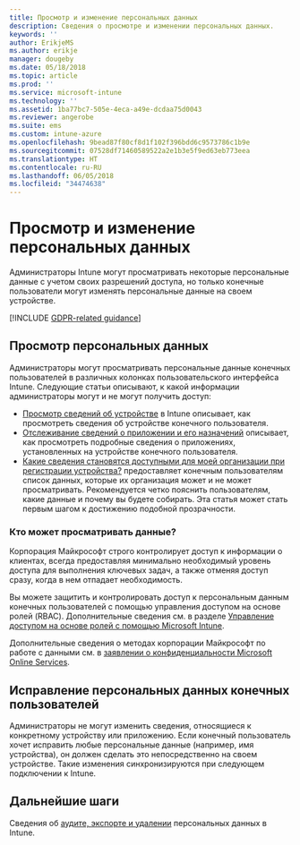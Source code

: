 ```yaml
---
title: Просмотр и изменение персональных данных
description: Сведения о просмотре и изменении персональных данных.
keywords: ''
author: ErikjeMS
ms.author: erikje
manager: dougeby
ms.date: 05/18/2018
ms.topic: article
ms.prod: ''
ms.service: microsoft-intune
ms.technology: ''
ms.assetid: 1ba77bc7-505e-4eca-a49e-dcdaa75d0043
ms.reviewer: angerobe
ms.suite: ems
ms.custom: intune-azure
ms.openlocfilehash: 9bead87f80cf8d1f102f396bdd6c9573786c1b9e
ms.sourcegitcommit: 07528df71460589522a2e1b3e5f9ed63eb773eea
ms.translationtype: HT
ms.contentlocale: ru-RU
ms.lasthandoff: 06/05/2018
ms.locfileid: "34474638"
---
```

# <a name="view-and-correct-personal-data"></a>Просмотр и изменение персональных данных

Администраторы Intune могут просматривать некоторые персональные данные с учетом своих разрешений доступа, но только конечные пользователи могут изменять персональные данные на своем устройстве.

[!INCLUDE [GDPR-related guidance](./includes/gdpr-dsr-and-stp-note.md)]


## <a name="view-personal-data"></a>Просмотр персональных данных

Администраторы могут просматривать персональные данные конечных пользователей в различных колонках пользовательского интерфейса Intune. Следующие статьи описывают, к какой информации администраторы могут и не могут получить доступ:
- [Просмотр сведений об устройстве](device-inventory.md) в Intune описывает, как просмотреть сведения об устройстве конечного пользователя.
- [Отслеживание сведений о приложении и его назначений](apps-monitor.md) описывает, как просмотреть подробные сведения о приложениях, установленных на устройстве конечного пользователя.
- [Какие сведения становятся доступными для моей организации при регистрации устройства?](https://docs.microsoft.com/en-us/intune-user-help/what-info-can-your-company-see-when-you-enroll-your-device-in-intune) предоставляет конечным пользователям список данных, которые их организация может и не может просматривать. Рекомендуется четко пояснить пользователям, какие данные и почему вы будете собирать. Эта статья может стать первым шагом к достижению подобной прозрачности.

### <a name="who-can-view-the-data"></a>Кто может просматривать данные?

Корпорация Майкрософт строго контролирует доступ к информации о клиентах, всегда предоставляя минимально необходимый уровень доступа для выполнения ключевых задач, а также отменяя доступ сразу, когда в нем отпадает необходимость. 

Вы можете защитить и контролировать доступ к персональным данным конечных пользователей с помощью управления доступом на основе ролей (RBAC). Дополнительные сведения см. в разделе [Управление доступом на основе ролей с помощью Microsoft Intune](role-based-access-control.md).

Дополнительные сведения о методах корпорации Майкрософт по работе с данными см. в [заявлении о конфиденциальности Microsoft Online Services](http://go.microsoft.com/fwlink/p/?linkid=131004&clcid=0x409). 

## <a name="correct-end-user-personal-data"></a>Исправление персональных данных конечных пользователей

Администраторы не могут изменить сведения, относящиеся к конкретному устройству или приложению. Если конечный пользователь хочет исправить любые персональные данные (например, имя устройства), он должен сделать это непосредственно на своем устройстве. Такие изменения синхронизируются при следующем подключении к Intune.


## <a name="next-steps"></a>Дальнейшие шаги

Сведения об [аудите, экспорте и удалении](privacy-data-audit-export-delete.md) персональных данных в Intune.